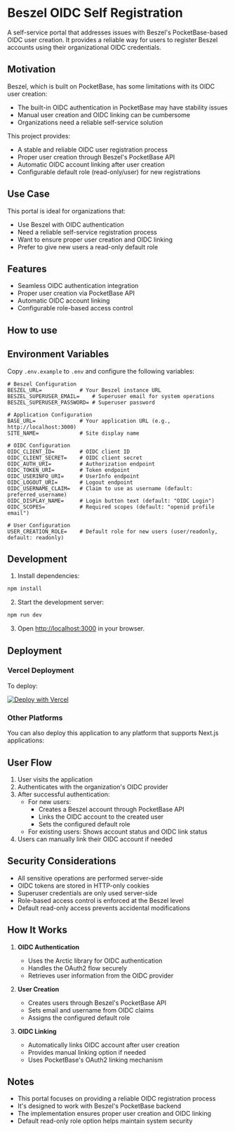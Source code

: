 # Beszel OIDC Self Registration

A self-service portal that addresses issues with Beszel's PocketBase-based OIDC user creation. It provides a reliable way for users to register Beszel accounts using their organizational OIDC credentials.

## Motivation

Beszel, which is built on PocketBase, has some limitations with its OIDC user creation:
- The built-in OIDC authentication in PocketBase may have stability issues
- Manual user creation and OIDC linking can be cumbersome
- Organizations need a reliable self-service solution

This project provides:
- A stable and reliable OIDC user registration process
- Proper user creation through Beszel's PocketBase API
- Automatic OIDC account linking after user creation
- Configurable default role (read-only/user) for new registrations

## Use Case

This portal is ideal for organizations that:
- Use Beszel with OIDC authentication
- Need a reliable self-service registration process
- Want to ensure proper user creation and OIDC linking
- Prefer to give new users a read-only default role

## Features

- Seamless OIDC authentication integration
- Proper user creation via PocketBase API
- Automatic OIDC account linking
- Configurable role-based access control

## How to use

## Environment Variables

Copy `.env.example` to `.env` and configure the following variables:

```env
# Beszel Configuration
BESZEL_URL=            # Your Beszel instance URL
BESZEL_SUPERUSER_EMAIL=    # Superuser email for system operations
BESZEL_SUPERUSER_PASSWORD= # Superuser password

# Application Configuration
BASE_URL=              # Your application URL (e.g., http://localhost:3000)
SITE_NAME=             # Site display name

# OIDC Configuration
OIDC_CLIENT_ID=        # OIDC client ID
OIDC_CLIENT_SECRET=    # OIDC client secret
OIDC_AUTH_URI=         # Authorization endpoint
OIDC_TOKEN_URI=        # Token endpoint
OIDC_USERINFO_URI=     # UserInfo endpoint
OIDC_LOGOUT_URI=       # Logout endpoint
OIDC_USERNAME_CLAIM=   # Claim to use as username (default: preferred_username)
OIDC_DISPLAY_NAME=     # Login button text (default: "OIDC Login")
OIDC_SCOPES=           # Required scopes (default: "openid profile email")

# User Configuration
USER_CREATION_ROLE=    # Default role for new users (user/readonly, default: readonly)
```

## Development

1. Install dependencies:
```bash
npm install
```

2. Start the development server:
```bash
npm run dev
```

3. Open [http://localhost:3000](http://localhost:3000) in your browser.

## Deployment

### Vercel Deployment

To deploy:

[![Deploy with Vercel](https://vercel.com/button)](https://vercel.com/new/clone?repository-url=https%3A%2F%2Fgithub.com%2Fmoeakwak%2Fbeszel-oidc-self-registration&env=BESZEL_URL&env=BESZEL_SUPERUSER_EMAIL&env=BESZEL_SUPERUSER_PASSWORD&env=BASE_URL&env=OIDC_CLIENT_ID&env=OIDC_CLIENT_SECRET&env=OIDC_AUTH_URI&env=OIDC_TOKEN_URI&env=OIDC_USERINFO_URI&env=OIDC_LOGOUT_URI&env=OIDC_USERNAME_CLAIM&env=OIDC_DISPLAY_NAME&env=SITE_NAME)

### Other Platforms

You can also deploy this application to any platform that supports Next.js applications:

## User Flow

1. User visits the application
2. Authenticates with the organization's OIDC provider
3. After successful authentication:
   - For new users:
     - Creates a Beszel account through PocketBase API
     - Links the OIDC account to the created user
     - Sets the configured default role
   - For existing users: Shows account status and OIDC link status
4. Users can manually link their OIDC account if needed

## Security Considerations

- All sensitive operations are performed server-side
- OIDC tokens are stored in HTTP-only cookies
- Superuser credentials are only used server-side
- Role-based access control is enforced at the Beszel level
- Default read-only access prevents accidental modifications

## How It Works

1. **OIDC Authentication**
   - Uses the Arctic library for OIDC authentication
   - Handles the OAuth2 flow securely
   - Retrieves user information from the OIDC provider

2. **User Creation**
   - Creates users through Beszel's PocketBase API
   - Sets email and username from OIDC claims
   - Assigns the configured default role

3. **OIDC Linking**
   - Automatically links OIDC account after user creation
   - Provides manual linking option if needed
   - Uses PocketBase's OAuth2 linking mechanism

## Notes

- This portal focuses on providing a reliable OIDC registration process
- It's designed to work with Beszel's PocketBase backend
- The implementation ensures proper user creation and OIDC linking
- Default read-only role option helps maintain system security

